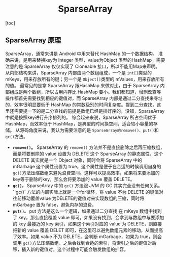 <h1 align="center">SparseArray</h1>

[toc]

## SparseArray 原理

SparseArray，通常来讲是 Android 中用来替代 HashMap 的一个数据结构。 准确来讲，是用来替换key为 Integer 类型，value为Object 类型的HashMap。需要注意的是 SparseArray 仅仅实现了 Cloneable 接口，所以不能用Map来声明。 从内部结构来讲，SparseArray 内部由两个数组组成，一个是 `int[]`类型的 mKeys，用来存放所有的键；另一个是 `Object[]`类型的 mValues，用来存放所有的值。 最常见的是拿 SparseArray 跟HashMap 来做对比，由于 SparseArray 内部组成是两个数组，所以占用内存比 HashMap 要小。我们都知道，增删改查等操作都首先需要找到相应的键值对，而 SparseArray 内部是通过二分查找来寻址的，效率很明显要低于 HashMap 的常数级别的时间复杂度。提到二分查找，这里还需要提一下的是二分查找的前提是数组已经是排好序的，没错，SparseArray 中就是按照key进行升序排列的。 综合起来来说，SparseArray 所占空间优于 HashMap，而效率低于 HashMap，是典型的时间换空间，适合较小容量的存储。 从源码角度来说，我认为需要注意的是 `SparseArray的remove()、put()`和 `gc()`方法。

- **`remove()`。** SparseArray 的 `remove()` 方法并不是直接删除之后再压缩数组，而是将要删除的 value 设置为 DELETE 这个 SparseArray 的静态属性，这个 DELETE 其实就是一个 Object 对象，同时会将 SparseArray 中的 mGarbage 这个属性设置为 true，这个属性是便于在合适的时候调用自身的 `gc()`方法压缩数组来避免浪费空间。这样可以提高效率，如果将来要添加的key等于删除的key，那么会将要添加的 value 覆盖 DELETE。
- **`gc()。`** SparseArray 中的 `gc()` 方法跟 JVM 的 GC 其实完全没有任何关系。``gc()` 方法的内部实际上就是一个for循环，将 value 不为 DELETE 的键值对往前移动覆盖value 为DELETE的键值对来实现数组的压缩，同时将 mGarbage 置为 false，避免内存的浪费。
- **`put()。`** put 方法是这么一个逻辑，如果通过二分查找 在 mKeys 数组中找到了 key，那么直接覆盖 value 即可。如果没有找到，会拿到与数组中与要添加的 key 最接近的 key 索引，如果这个索引对应的 value 为 DELETE，则直接把新的 value 覆盖 DELET 即可，在这里可以避免数组元素的移动，从而提高了效率。如果 value 不为 DELETE，会判断 mGarbage，如果为 true，则会调用 `gc()`方法压缩数组，之后会找到合适的索引，将索引之后的键值对后移，插入新的键值对，这个过程中可能会触发数组的扩容。